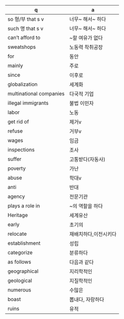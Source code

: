 q | a
---|---
so 형/부 that s v	| 너무~ 해서~ 하다
such 명 that s v	| 너무~ 해서~ 하다
can’t afford to	| ~할 여유가 없다
sweatshops	| 노동력 착취공장
for	| 동안
mainly	| 주로
since	| 이후로
globalization	| 세계화
multinational companies	| 다국적 기업
illegal immigrants	| 불법 이민자
labor	| 노동
get rid of	| 제거v
refuse	| 거부v
wages	| 임금
inspections	| 조사
suffer	| 고통받다(자동사)
poverty	| 가난
abuse	| 학대v
anti	| 반대
agency	| 전문기관
plays a role in	| ~의 역할을 하다
Heritage	| 세계유산
early	| 초기의
relocate	| 재배치하다,이전시키다
establishment	| 성립
categorize	| 분류하다
as follows	| 다음과 같다
geographical	| 지리학적인
geological	| 지질학적인
numerous	| 수많은
boast	| 뽑내다, 자랑하다
ruins		| 유적